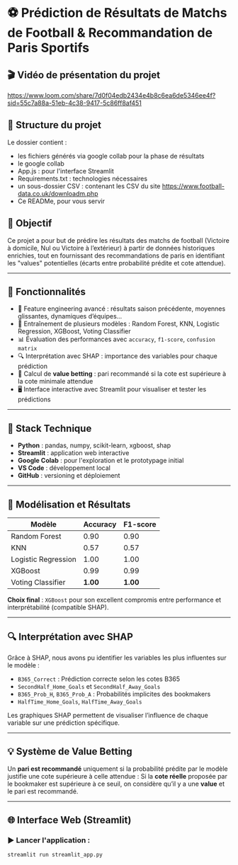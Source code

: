# ⚽ Prédiction de Résultats de Matchs de Football & Recommandation de Paris Sportifs

## 🎬 Vidéo de présentation du projet

https://www.loom.com/share/7d0f04edb2434e4b8c6ea6de5346ee4f?sid=55c7a88a-51eb-4c38-9417-5c86ff8af451

## 📁 Structure du projet
Le dossier contient :  
- les fichiers générés via google collab pour la phase de résultats
- le google collab
- App.js : pour l'interface Streamlit
- Requirements.txt : technologies nécessaires
- un sous-dossier CSV : contenant les CSV du site https://www.football-data.co.uk/downloadm.php
- Ce READMe, pour vous servir 

## 📌 Objectif

Ce projet a pour but de prédire les résultats des matchs de football (Victoire à domicile, Nul ou Victoire à l’extérieur) à partir de données historiques enrichies, tout en fournissant des recommandations de paris en identifiant les "values" potentielles (écarts entre probabilité prédite et cote attendue).

---

## 🚀 Fonctionnalités

- 🔧 Feature engineering avancé : résultats saison précédente, moyennes glissantes, dynamiques d’équipes...
- 🧠 Entraînement de plusieurs modèles : Random Forest, KNN, Logistic Regression, XGBoost, Voting Classifier
- 📊 Évaluation des performances avec `accuracy`, `f1-score`, `confusion matrix`
- 🔍 Interprétation avec SHAP : importance des variables pour chaque prédiction
- 💸 Calcul de **value betting** : pari recommandé si la cote est supérieure à la cote minimale attendue
- 🖥️ Interface interactive avec Streamlit pour visualiser et tester les prédictions

---

## 🧰 Stack Technique

- **Python** : pandas, numpy, scikit-learn, xgboost, shap
- **Streamlit** : application web interactive
- **Google Colab** : pour l'exploration et le prototypage initial
- **VS Code** : développement local
- **GitHub** : versioning et déploiement

---

## 🧠 Modélisation et Résultats

| Modèle               | Accuracy | F1-score |
|----------------------|----------|----------|
| Random Forest        | 0.90     | 0.90     |
| KNN                  | 0.57     | 0.57     |
| Logistic Regression  | 1.00     | 1.00     |
| XGBoost              | 0.99     | 0.99     |
| Voting Classifier    | **1.00** | **1.00** |

**Choix final** : `XGBoost` pour son excellent compromis entre performance et interprétabilité (compatible SHAP).

---

## 🔍 Interprétation avec SHAP

Grâce à SHAP, nous avons pu identifier les variables les plus influentes sur le modèle :

- `B365_Correct` : Prédiction correcte selon les cotes B365
- `SecondHalf_Home_Goals` et `SecondHalf_Away_Goals`
- `B365_Prob_H`, `B365_Prob_A` : Probabilités implicites des bookmakers
- `HalfTime_Home_Goals`, `HalfTime_Away_Goals`

Les graphiques SHAP permettent de visualiser l’influence de chaque variable sur une prédiction spécifique.

---

## 💡 Système de Value Betting

Un **pari est recommandé** uniquement si la probabilité prédite par le modèle justifie une cote supérieure à celle attendue :
Si la **cote réelle** proposée par le bookmaker est supérieure à ce seuil, on considère qu’il y a une **value** et le pari est recommandé.

---

## 🌐 Interface Web (Streamlit)

### ▶️ Lancer l'application :

```bash
streamlit run streamlit_app.py



